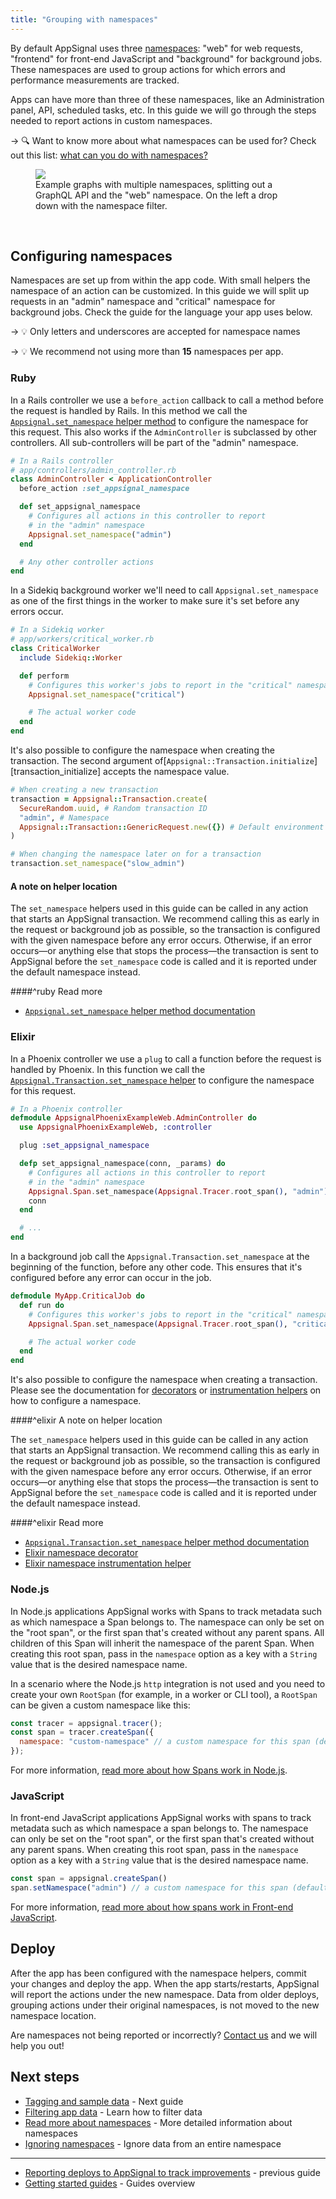 ```yaml
---
title: "Grouping with namespaces"
---
```


By default AppSignal uses three [namespaces]: "web" for web requests, "frontend" for front-end JavaScript and "background" for background jobs. These namespaces are used to group actions for which errors and performance measurements are tracked.

Apps can have more than three of these namespaces, like an Administration panel, API, scheduled tasks, etc. In this guide we will go through the steps needed to report actions in custom namespaces.

-> 🔍 Want to know more about what namespaces can be used for? Check out this list: [what can you do with namespaces?](/application/namespaces.html#what-can-you-do-with-namespaces)

<figure>
  <img src="/assets/images/screenshots/app_graphs_namespaces.png">
  <figcaption>Example graphs with multiple namespaces, splitting out a GraphQL API and the "web" namespace. On the left a drop down with the namespace filter.</figcaption>
</figure>
<br />

## Configuring namespaces

Namespaces are set up from within the app code. With small helpers the namespace of an action can be customized. In this guide we will split up requests in an "admin" namespace and "critical" namespace for background jobs. Check the guide for the language your app uses below.

-> 💡 Only letters and underscores are accepted for namespace names

-> 💡 We recommend not using more than **15** namespaces per app.

### Ruby

In a Rails controller we use a `before_action` callback to call a method before the request is handled by Rails. In this method we call the [`Appsignal.set_namespace` helper method][ruby helper] to configure the namespace for this request. This also works if the `AdminController` is subclassed by other controllers. All sub-controllers will be part of the "admin" namespace.

```ruby
# In a Rails controller
# app/controllers/admin_controller.rb
class AdminController < ApplicationController
  before_action :set_appsignal_namespace

  def set_appsignal_namespace
    # Configures all actions in this controller to report
    # in the "admin" namespace
    Appsignal.set_namespace("admin")
  end

  # Any other controller actions
end
```

In a Sidekiq background worker we'll need to call `Appsignal.set_namespace` as one of the first things in the worker to make sure it's set before any errors occur.

```ruby
# In a Sidekiq worker
# app/workers/critical_worker.rb
class CriticalWorker
  include Sidekiq::Worker

  def perform
    # Configures this worker's jobs to report in the "critical" namespace
    Appsignal.set_namespace("critical")

    # The actual worker code
  end
end
```

It's also possible to configure the namespace when creating the transaction. The second argument of[`Appsignal::Transaction.initialize`][transaction_initialize] accepts the namespace value.

```ruby
# When creating a new transaction
transaction = Appsignal::Transaction.create(
  SecureRandom.uuid, # Random transaction ID
  "admin", # Namespace
  Appsignal::Transaction::GenericRequest.new({}) # Default environment object
)

# When changing the namespace later on for a transaction
transaction.set_namespace("slow_admin")
```

#### A note on helper location

The `set_namespace` helpers used in this guide can be called in any action that starts an AppSignal transaction. We recommend calling this as early in the request or background job as possible, so the transaction is configured with the given namespace before any error occurs. Otherwise, if an error occurs—or anything else that stops the process—the transaction is sent to AppSignal before the `set_namespace` code is called and it is reported under the default namespace instead.

####^ruby Read more

- [`Appsignal.set_namespace` helper method documentation][ruby helper]

[ruby helper]: https://www.rubydoc.info/gems/appsignal/Appsignal/Helpers/Instrumentation#set_namespace-instance_method

### Elixir

In a Phoenix controller we use a `plug` to call a function before the request is handled by Phoenix. In this function we call the [`Appsignal.Transaction.set_namespace` helper][elixir helper] to configure the namespace for this request.

```elixir
# In a Phoenix controller
defmodule AppsignalPhoenixExampleWeb.AdminController do
  use AppsignalPhoenixExampleWeb, :controller

  plug :set_appsignal_namespace

  defp set_appsignal_namespace(conn, _params) do
    # Configures all actions in this controller to report
    # in the "admin" namespace
    Appsignal.Span.set_namespace(Appsignal.Tracer.root_span(), "admin")
    conn
  end

  # ...
end
```

In a background job call the `Appsignal.Transaction.set_namespace` at the beginning of the function, before any other code. This ensures that it's configured before any error can occur in the job.

```elixir
defmodule MyApp.CriticalJob do
  def run do
    # Configures this worker's jobs to report in the "critical" namespace
    Appsignal.Span.set_namespace(Appsignal.Tracer.root_span(), "critical")

    # The actual worker code
  end
end
```

It's also possible to configure the namespace when creating a transaction. Please see the documentation for [decorators][elixir namespace_decorator] or [instrumentation helpers][elixir namespace_helper] on how to configure a namespace.

####^elixir A note on helper location

The `set_namespace` helpers used in this guide can be called in any action that starts an AppSignal transaction. We recommend calling this as early in the request or background job as possible, so the transaction is configured with the given namespace before any error occurs. Otherwise, if an error occurs—or anything else that stops the process—the transaction is sent to AppSignal before the `set_namespace` code is called and it is reported under the default namespace instead.

####^elixir Read more

- [`Appsignal.Transaction.set_namespace` helper method documentation][elixir helper]
- [Elixir namespace decorator][elixir namespace_decorator]
- [Elixir namespace instrumentation helper][elixir namespace_helper]

[elixir helper]: https://hexdocs.pm/appsignal/Appsignal.Transaction.html?#set_namespace/1
[elixir namespace_decorator]: /elixir/instrumentation/instrumentation.html#decorator-namespaces
[elixir namespace_helper]: /elixir/instrumentation/instrumentation.html#helper-namespaces

### Node.js

In Node.js applications AppSignal works with Spans to track metadata such as which namespace a Span belongs to. The namespace can only be set on the "root span", or the first span that's created without any parent spans. All children of this Span will inherit the namespace of the parent Span. When creating this root span, pass in the `namespace` option as a key with a `String` value that is the desired namespace name.

In a scenario where the Node.js `http` integration is not used and you need to create your own `RootSpan` (for example, in a worker or CLI tool), a `RootSpan` can be given a custom namespace like this:

```js
const tracer = appsignal.tracer();
const span = tracer.createSpan({
  namespace: "custom-namespace" // a custom namespace for this span (defaults to `web`)
});
```

For more information, [read more about how Spans work in Node.js](/nodejs/tracing/tracer.html).

### JavaScript

In front-end JavaScript applications AppSignal works with spans to track metadata such as which namespace a span belongs to. The namespace can only be set on the "root span", or the first span that's created without any parent spans. When creating this root span, pass in the `namespace` option as a key with a `String` value that is the desired namespace name.

```js
const span = appsignal.createSpan()
span.setNamespace("admin") // a custom namespace for this span (defaults to `frontend`)
```

For more information, [read more about how spans work in Front-end JavaScript](/front-end/span.html).

## Deploy

After the app has been configured with the namespace helpers, commit your changes and deploy the app. When the app starts/restarts, AppSignal will report the actions under the new namespace. Data from older deploys, grouping actions under their original namespaces, is not moved to the new namespace location.

Are namespaces not being reported or incorrectly? [Contact us][contact] and we will help you out!

## Next steps

- [Tagging and sample data][tagging] - Next guide
- [Filtering app data][filtering] - Learn how to filter data
- [Read more about namespaces][namespaces] - More detailed information about namespaces
- [Ignoring namespaces][ignoring namespaces] - Ignore data from an entire namespace

---

- [Reporting deploys to AppSignal to track improvements](/guides/deploy-markers.html) - previous guide
- [Getting started guides](/guides/) - Guides overview

[tagging]: /guides/custom-data/
[namespaces]: /application/namespaces.html
[ignoring namespaces]: /guides/filter-data/ignore-namespaces.html
[filtering]: /guides/filter-data/
[contact]: mailto:support@appsignal.com
